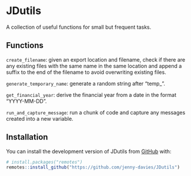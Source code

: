 
<!-- README.md is generated from README.Rmd. Please edit that file -->

# JDutils

<!-- badges: start -->
<!-- badges: end -->

A collection of useful functions for small but frequent tasks.

## Functions

`create_filename`: given an export location and filename, check if there
are any existing files with the same name in the same location and
append a suffix to the end of the filename to avoid overwriting existing
files.

`generate_temporary_name`: generate a random string after “temp\_”.

`get_financial_year`: derive the financial year from a date in the
format “YYYY-MM-DD”.

`run_and_capture_message`: run a chunk of code and capture any messages
created into a new variable.

## Installation

You can install the development version of JDutils from
[GitHub](https://github.com/) with:

``` r
# install.packages("remotes")
remotes::install_github("https://github.com/jenny-davies/JDutils")
```

